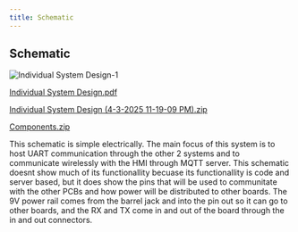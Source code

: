 ```yaml
---
title: Schematic
---
```


## Schematic

![Individual System Design-1](https://github.com/user-attachments/assets/a326246e-0c13-4606-b9d4-72939ec2924e)

[Individual System Design.pdf](https://github.com/user-attachments/files/19599037/Individual.System.Design.pdf)

[Individual System Design (4-3-2025 11-19-09 PM).zip](https://github.com/user-attachments/files/19599112/Individual.System.Design.4-3-2025.11-19-09.PM.zip)

[Components.zip](https://github.com/user-attachments/files/19599134/Components.-.03.04.25.-.23.20.zip)

This schematic is simple electrically. The main focus of this system is to host UART communication through the other 2 systems and to communicate wirelessly with the HMI through MQTT server. This schematic doesnt show much of its functionallity becuase its functionallity is code and server based, but it does show the pins that will be used to communitate with the other PCBs and how power will be distributed to other boards. The 9V power rail comes from the barrel jack and into the pin out so it can go to other boards, and the RX and TX come in and out of the board through the in and out connectors.
